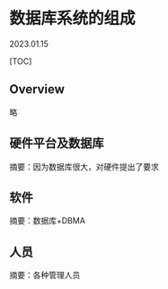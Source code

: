 # 数据库系统的组成
2023.01.15

[TOC]

## Overview

略

## 硬件平台及数据库

摘要：因为数据库很大，对硬件提出了要求

## 软件

摘要：数据库+DBMA

## 人员

摘要：各种管理人员
